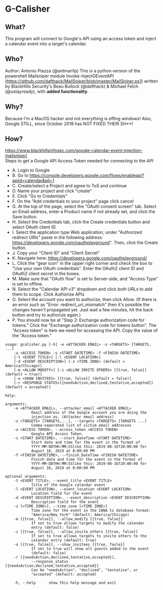 # G-Calisher
## What?
This program will connect to Google's API using an access token and inject a calendar event into a target's calendar.
## Who?
Author: Antonio Piazza (@antman1p)
This is a python version of the powershell Mailsniper module Invoke-InjectGEventAPI
(https://github.com/dafthack/MailSniper/blob/master/MailSniper.ps1) written by BlackHills Security's 
Beau Bullock (@dafthack) & Michael Felch (@ustayready), with **added functionality**.
## Why?
Because I'm a MacOS hacker and not everything is effing windows!  Also, Google STILL, since October 2018 has NOT FIXED 
THEIR SH**!
## How?
https://www.blackhillsinfosec.com/google-calendar-event-injection-mailsniper/  
Steps to get a Google API Access Token needed for connecting to the API
 - A. Login to Google
 - B. Go to https://console.developers.google.com/flows/enableapi?apiid=calendar&pli=1
 - C. Create/select a Project and agree to ToS and continue
 - D. Name your project and click "create"
 - E. Click "Go to Credentials"
 - F. On the "Add credentials to your project" page click cancel
 - G. At the top of the page, select the "OAuth consent screen" tab. Select an Email address, enter a Product name if not already set, and click the Save button.
 - H. Select the Credentials tab, click the Create credentials button and select OAuth client ID.
 - I. Select the application type Web application, under "Authorized redirect URIs" paste in the following address: https://developers.google.com/oauthplayground". Then, click the Create button.
 - J. Copy your "Client ID" and "Client Secret"
 - K. Navigate here: https://developers.google.com/oauthplayground/
 - L. Click the "gear icon" in the upper right corner and check the box to "Use your own OAuth credentials". Enter the OAuth2 client ID and OAuth2 client secret in the boxes.
 - M. Make sure that "OAuth flow" is set to Server-side, and "Access Type" is set to offline.
 - N. Select the "Calendar API v3" dropdown and click both URLs to add them to scope. Click Authorize APIs
 - O. Select the account you want to authorize, then click Allow. (If there is an error such as "Error: redirect_uri_mismatch" then it's possible the changes haven't propagated yet. Just wait a few minutes, hit the back button and try to authorize again.)
 - P. You should now be at "Step 2: Exchange authorization code for tokens." Click the "Exchange authorization code for tokens button". The "Access token" is item we need for accessing the API. Copy the value of the "Access token."

  
```
usage: gcalisher.py [-h] -e <ATTACKER EMAIL> -x <TARGETS> [TARGETS, ...]   
	-a <ACCESS TOKEN> -s <START DATETIME> -f <FINISH DATETIME>  
	[-t <EVENT TITLE>] [-l <EVENT LOCATION>]   
	[-d <EVENT DESCRIPTION>] [-z <TIME ZONE> (default = America/Chicago)]   
	[-m <ALLOW MODIFY>] [-i <ALLOW INVITE OTHERS> [{true, false}] (default = true)]   
	[-o <SHOW INVITEES> [{true, false}] (default = false)]   
	[-r <RESPONSE STATUS>[{needsAction,declined,tentative,accepted}] (default = accepted)] 

help:

arguments:
	-e <ATTACKER EMAIL>, --attacker_email <ATTACKER EMAIL>
			Email address of the Google account you are doing the
			injection as. (Attacker email address)
	-x <TARGETS> [TARGETS,...], --targets <TARGETS> [TARGETS ...]
			Comma-seperated list of victim email addresses
	-a <ACCESS TOKEN>, --access_token <ACCESS TOKEN>
			Google API Access Token.
	-s <START DATETIME>, --start_DateTime <START DATETIME>
			Start date and time for the event in the format of
			YYYY-MM-DDTHH:MM:SSlike this: 2019-08-16T20:00:00 for
			August 16, 2019 at 8:00:00 PM
	-f <FINISH DATETIME>, --finish_DateTime <FINISH DATETIME>
			Finish date and time for the event in the format of
			YYYY-MM-DDTHH:MM:SSlike this: 2019-08-16T20:00:00 for
			August 16, 2019 at 8:00:00 PM

optional arguments:
	-t <EVENT TITLE>, --event_title <EVENT TITLE>
			Title of the Google calendar event
	-l <EVENT LOCATION>, --event_location <EVENT LOCATION>
			Location field for the event
	-d <EVENT DESCRIPTION>, --event_description <EVENT DESCRIPTION>
			Description field for the event
	-z [<TIME ZONE>], --time_zone [<TIME ZONE>]
			Time zone for the event in the IANA tz database format:
			"America/New_York" (default: America/Chicago)
	-m [{true, false}], --allow_modify [{true, false}]
			If set to true allows targets to modify the calendar
			entry (default: false)
	-i [{true, false}], --allow_invite_others [{true, false}]
			If set to true allows targets to invite others to the
			calendar entry (default: true)
	-o [{true, false}], --show_invitees [{true, fasle}]
			If set to true will show all guests added to the event
			(default: false)
	-r [{needsAction,declined,tentative,accepted}],
			--response_status [{needsAction,declined,tentative,accepted}]
			Can be "needsAction", "declined", "tentative", or
			"accepted" (default: accepted)

	-h, --help		show this help message and exit

```
